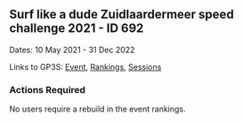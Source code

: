 ## Surf like a dude Zuidlaardermeer speed challenge 2021 - ID 692

Dates: 10 May 2021 - 31 Dec 2022

Links to GP3S: [Event](https://www.gps-speedsurfing.com/default.aspx?mnu=event&val=692), [Rankings](https://www.gps-speedsurfing.com/default.aspx?mnu=eventranking&val=692), [Sessions](https://www.gps-speedsurfing.com/default.aspx?mnu=eventsessions&val=692)

### Actions Required

No users require a rebuild in the event rankings.

